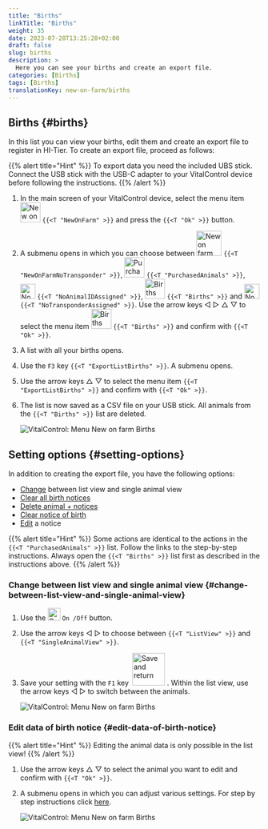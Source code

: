```yaml
---
title: "Births"
linkTitle: "Births"
weight: 35
date: 2023-07-28T13:25:28+02:00
draft: false
slug: births
description: >
  Here you can see your births and create an export file.
categories: [Births]
tags: [Births]
translationKey: new-on-farm/births
---
```

## Births {#births}

In this list you can view your births, edit them and create an export file to register in HI-Tier. To create an export file, proceed as follows:

{{% alert title="Hint" %}}
To export data you need the included UBS stick. Connect the USB stick with the USB-C adapter to your VitalControl device before following the instructions.
{{% /alert %}}

1. In the main screen of your VitalControl device, select the menu item <img src="/icons/main/new-on-farm.svg" width="40" align="bottom" alt="New on farm" /> `{{<T "NewOnFarm" >}}` and press the `{{<T "Ok" >}}` button.

2. A submenu opens in which you can choose between <img src="/icons/registration/new-on-farm-no-transponder.svg" width="50" align="bottom" alt="New on farm, no transponder" /> `{{<T "NewOnFarmNoTransponder" >}}`, <img src="/icons/main/new-on-farm.svg" width="40" align="bottom" alt="Purchased animals" /> `{{<T "PurchasedAnimals" >}}`, <img src="/icons/registration/no-eartag-number.svg" width="30" align="bottom" alt="No national animal ID" /> `{{<T "NoAnimalIDAssigned" >}}`, <img src="/icons/main/births.svg" width="40" align="bottom" alt="Births" /> `{{<T "Births" >}}` and <img src="/icons/registration/no-transponder.svg" width="30" align="bottom" alt="No transponder assigned" /> `{{<T "NoTransponderAssigned" >}}`. Use the arrow keys ◁ ▷ △ ▽ to select the menu item <img src="/icons/main/births.svg" width="40" align="bottom" alt="Births" /> `{{<T "Births" >}}` and confirm with `{{<T "Ok" >}}`.

3. A list with all your births opens.

4. Use the `F3` key `{{<T "ExportListBirths" >}}`. A submenu opens.

5. Use the arrow keys △ ▽ to select the menu item `{{<T "ExportListBirths" >}}` and confirm with `{{<T "Ok" >}}`.

6. The list is now saved as a CSV file on your USB stick. All animals from the `{{<T "Births" >}}` list are deleted.

    ![VitalControl: Menu New on farm Births](../images/births.png "Births")

## Setting options {#setting-options}

In addition to creating the export file, you have the following options:

- [Change](#change-between-list-view-and-single-animal-view) between list view and single animal view
- [Clear all birth notices](../purchased-animals/#clear-all-purchase-notices)
- [Delete animal + notices](../purchased-animals/#delete-animal--purchase-notice)
- [Clear notice of birth](../purchased-animals/#clear-notice-of-purchase)
- [Edit](#edit-data-of-birth-notice) a notice

{{% alert title="Hint" %}}
Some actions are identical to the actions in the `{{<T "PurchasedAnimals" >}}` list. Follow the links to the step-by-step instructions. Always open the `{{<T "Births" >}}` list first as described in the instructions above.
{{% /alert %}}

### Change between list view and single animal view {#change-between-list-view-and-single-animal-view}

1. Use the <img src="/icons/gear.svg" width="25" align="bottom" alt="Gear" /> `On /Off` button.

2. Use the arrow keys ◁ ▷ to choose between `{{<T "ListView" >}}` and `{{<T "SingleAnimalView" >}}`.

3. Save your setting with the `F1` key &nbsp;<img src="/icons/footer/save_exit.svg" width="65" align="bottom" alt="Save and return" />&nbsp;. Within the list view, use the arrow keys ◁ ▷ to switch between the animals.

    ![VitalControl: Menu New on farm Births](../images/change.png "Change between list view and single animal view")

### Edit data of birth notice {#edit-data-of-birth-notice}

{{% alert title="Hint" %}}
Editing the animal data is only possible in the list view!
{{% /alert %}}

1. Use the arrow keys △ ▽ to select the animal you want to edit and confirm with `{{<T "Ok" >}}`.

2. A submenu opens in which you can adjust various settings. For step by step instructions click [here](/en/docs/new/calving/#register-a-calving).

    ![VitalControl: Menu New on farm Births](../images/edit2.png "Edit a birth notice")
    